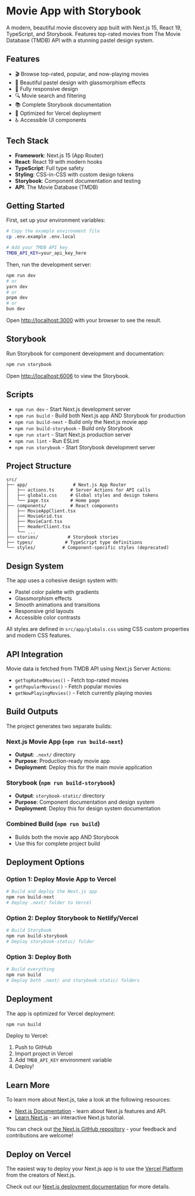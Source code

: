 # Movie App with Storybook

A modern, beautiful movie discovery app built with Next.js 15, React 19, TypeScript, and Storybook. Features top-rated movies from The Movie Database (TMDB) API with a stunning pastel design system.

## Features

- 🎬 Browse top-rated, popular, and now-playing movies
- 🎨 Beautiful pastel design with glassmorphism effects
- 📱 Fully responsive design
- 🔍 Movie search and filtering
- 📚 Complete Storybook documentation
- 🚀 Optimized for Vercel deployment
- ♿ Accessible UI components

## Tech Stack

- **Framework**: Next.js 15 (App Router)
- **React**: React 19 with modern hooks
- **TypeScript**: Full type safety
- **Styling**: CSS-in-CSS with custom design tokens
- **Storybook**: Component documentation and testing
- **API**: The Movie Database (TMDB)

## Getting Started

First, set up your environment variables:

```bash
# Copy the example environment file
cp .env.example .env.local

# Add your TMDB API key
TMDB_API_KEY=your_api_key_here
```

Then, run the development server:

```bash
npm run dev
# or
yarn dev
# or
pnpm dev
# or
bun dev
```

Open [http://localhost:3000](http://localhost:3000) with your browser to see the result.

## Storybook

Run Storybook for component development and documentation:

```bash
npm run storybook
```

Open [http://localhost:6006](http://localhost:6006) to view the Storybook.

## Scripts

- `npm run dev` - Start Next.js development server
- `npm run build` - Build both Next.js app AND Storybook for production
- `npm run build-next` - Build only the Next.js movie app
- `npm run build-storybook` - Build only Storybook
- `npm run start` - Start Next.js production server
- `npm run lint` - Run ESLint
- `npm run storybook` - Start Storybook development server

## Project Structure

```
src/
├── app/                 # Next.js App Router
│   ├── actions.ts      # Server Actions for API calls
│   ├── globals.css     # Global styles and design tokens
│   └── page.tsx        # Home page
├── components/         # React components
│   ├── MovieAppClient.tsx
│   ├── MovieGrid.tsx
│   ├── MovieCard.tsx
│   ├── HeaderClient.tsx
│   └── ...
├── stories/           # Storybook stories
├── types/            # TypeScript type definitions
└── styles/          # Component-specific styles (deprecated)
```

## Design System

The app uses a cohesive design system with:
- Pastel color palette with gradients
- Glassmorphism effects
- Smooth animations and transitions
- Responsive grid layouts
- Accessible color contrasts

All styles are defined in `src/app/globals.css` using CSS custom properties and modern CSS features.

## API Integration

Movie data is fetched from TMDB API using Next.js Server Actions:
- `getTopRatedMovies()` - Fetch top-rated movies
- `getPopularMovies()` - Fetch popular movies  
- `getNowPlayingMovies()` - Fetch currently playing movies

## Build Outputs

The project generates two separate builds:

### Next.js Movie App (`npm run build-next`)
- **Output**: `.next/` directory
- **Purpose**: Production-ready movie app
- **Deployment**: Deploy this for the main movie application

### Storybook (`npm run build-storybook`) 
- **Output**: `storybook-static/` directory  
- **Purpose**: Component documentation and design system
- **Deployment**: Deploy this for design system documentation

### Combined Build (`npm run build`)
- Builds both the movie app AND Storybook
- Use this for complete project build

## Deployment Options

### Option 1: Deploy Movie App to Vercel
```bash
# Build and deploy the Next.js app
npm run build-next
# Deploy .next/ folder to Vercel
```

### Option 2: Deploy Storybook to Netlify/Vercel
```bash
# Build Storybook
npm run build-storybook  
# Deploy storybook-static/ folder
```

### Option 3: Deploy Both
```bash
# Build everything
npm run build
# Deploy both .next/ and storybook-static/ folders
```

## Deployment

The app is optimized for Vercel deployment:

```bash
npm run build
```

Deploy to Vercel:
1. Push to GitHub
2. Import project in Vercel
3. Add `TMDB_API_KEY` environment variable
4. Deploy!

## Learn More

To learn more about Next.js, take a look at the following resources:

- [Next.js Documentation](https://nextjs.org/docs) - learn about Next.js features and API.
- [Learn Next.js](https://nextjs.org/learn) - an interactive Next.js tutorial.

You can check out [the Next.js GitHub repository](https://github.com/vercel/next.js) - your feedback and contributions are welcome!

## Deploy on Vercel

The easiest way to deploy your Next.js app is to use the [Vercel Platform](https://vercel.com/new?utm_medium=default-template&filter=next.js&utm_source=create-next-app&utm_campaign=create-next-app-readme) from the creators of Next.js.

Check out our [Next.js deployment documentation](https://nextjs.org/docs/app/building-your-application/deploying) for more details.
